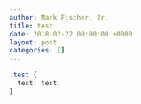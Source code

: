 ```yaml
---
author: Mark Fischer, Jr.
title: test
date: 2018-02-22 00:00:00 +0000
layout: post
categories: []
---
```

~~~scss
.test {
  test: test;
}
~~~